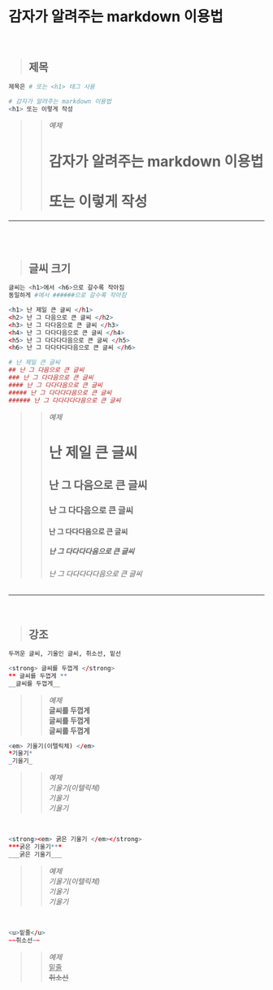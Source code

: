 # __감자가 알려주는 markdown 이용법__  
</br>

> ## 제목

```R
제목은 # 또는 <h1> 태그 사용
```

```R
# 감자가 알려주는 markdown 이용법
<h1> 또는 이렇게 작성
```

>> _예제_
>> # 감자가 알려주는 markdown 이용법 
>> <h1> 또는 이렇게 작성 </h1>

---

</br>
</br>

> ## 글씨 크기
```R
글씨는 <h1>에서 <h6>으로 갈수록 작아짐
동일하게 #에서 ######으로 갈수록 작아짐
```
```R
<h1> 난 제일 큰 글씨 </h1>
<h2> 난 그 다음으로 큰 글씨 </h2>
<h3> 난 그 다다음으로 큰 글씨 </h3>
<h4> 난 그 다다다음으로 큰 글씨 </h4>
<h5> 난 그 다다다다음으로 큰 글씨 </h5>
<h6> 난 그 다다다다다음으로 큰 글씨 </h6>
```
```R
# 난 제일 큰 글씨
## 난 그 다음으로 큰 글씨
### 난 그 다다음으로 큰 글씨
#### 난 그 다다다음으로 큰 글씨
##### 난 그 다다다다음으로 큰 글씨
###### 난 그 다다다다다음으로 큰 글씨
```

>> _예제_
>> # 난 제일 큰 글씨
>> ## 난 그 다음으로 큰 글씨
>> ### 난 그 다다음으로 큰 글씨
>> #### 난 그 다다다음으로 큰 글씨
>> ##### 난 그 다다다다음으로 큰 글씨
>> ###### 난 그 다다다다다음으로 큰 글씨
>> 
---

</br>

> ## 강조

```R
두꺼운 글씨, 기울인 글씨, 취소선, 밑선
```

```R
<strong> 글씨를 두껍게 </strong>
** 글씨를 두껍게 **
__글씨를 두껍게__
```
>> _예제_ </br>
>> <strong> 글씨를 두껍게 </strong> </br>
>> **글씨를 두껍게** </br>
>> __글씨를 두껍게__ </br>

```R
<em> 기울기(이텔릭체) </em>
*기울기*
_기울기_
```
>> _예제_ </br>
>> <em> 기울기(이텔릭체) </em> </br>
>> *기울기* </br>
>> _기울기_ </br>

</br>

```R
<strong><em> 굵은 기울기 </em></strong>
***굵은 기울기***
___굵은 기울기___
```
>> _예제_ </br>
>> <em> 기울기(이텔릭체) </em> </br>
>> *기울기* </br>
>> _기울기_ </br>

</br>

```R
<u>밑줄</u>
~~취소선~~
```
>> _예제_ </br>
>> <u> 밑줄 </u> </br>
>> ~~취소선~~ </br>

</br>
